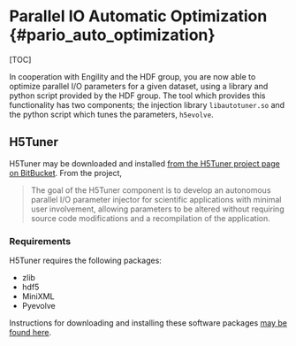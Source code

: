 Parallel IO Automatic Optimization {#pario_auto_optimization}
======================================

[TOC]

In cooperation with Engility and the HDF group, you are now able to optimize parallel I/O parameters for a given dataset, using a library and python script provided by the HDF group.  The tool which provides this functionality has two components; the injection library `libautotuner.so` and the python script which tunes the parameters, `h5evolve`.

## H5Tuner

H5Tuner may be downloaded and installed [from the H5Tuner project page on BitBucket](https://bitbucket.hdfgroup.org/projects/ENGILITY/repos/h5tuner/browse).  From the project,

> The goal of the H5Tuner component is to develop an autonomous parallel I/O parameter injector for scientific applications with minimal user involvement, allowing parameters to be altered without requiring source code modifications and a recompilation of the application.

### Requirements

H5Tuner requires the following packages:

* zlib
* hdf5
* MiniXML
* Pyevolve

Instructions for downloading and installing these software packages [may be found here](https://bitbucket.hdfgroup.org/plugins/servlet/readmeparser/display/ENGILITY/h5tuner/atRef/refs/heads/master/renderFile/doc/Requirements.md).
